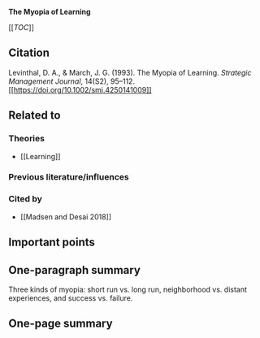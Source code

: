 **The Myopia of Learning**

[[_TOC_]]

## Citation
Levinthal, D. A., & March, J. G. (1993). The Myopia of Learning. *Strategic Management Journal*, 14(S2), 95–112. [[https://doi.org/10.1002/smj.4250141009]]

## Related to

### Theories
* [[Learning]]

### Previous literature/influences

### Cited by
* [[Madsen and Desai 2018]]

## Important points

## One-paragraph summary
Three kinds of myopia: short run vs. long run, neighborhood vs. distant experiences, and success vs. failure.

## One-page summary